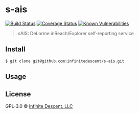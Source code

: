 s-ais
=====
[![Build Status](https://travis-ci.org/infinitedescent/s-ais.svg?branch=develop)](https://travis-ci.org/infinitedescent/s-ais) [![Coverage Status](https://coveralls.io/repos/github/infinitedescent/s-ais/badge.svg?branch=develop)](https://coveralls.io/github/infinitedescent/s-ais?branch=develop) [![Known Vulnerabilities](https://snyk.io/test/github/infinitedescent/s-ais/badge.svg)](https://snyk.io/test/github/infinitedescent/s-ais)

> sAIS: DeLorme inReach/Explorer self-reporting service

Install
-------

    $ git clone git@github.com:infinitedescent/s-ais.git

Usage
-----

License
-------

GPL-3.0 © [Infinite Descent, LLC](http://infinitedescent.com)
